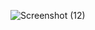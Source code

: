 ![Screenshot (12)](https://github.com/Anuragroyan/Captain_Treasture_Game/assets/38952781/5f021b55-2e66-4bee-b9af-7cb806d771f9)
